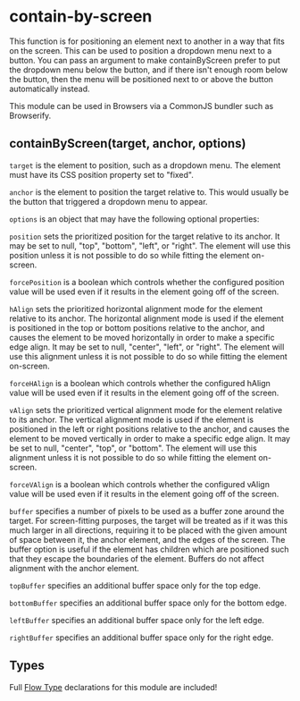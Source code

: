 # contain-by-screen

This function is for positioning an element next to another in a way that fits
on the screen. This can be used to position a dropdown menu next to a button.
You can pass an argument to make containByScreen prefer to put the dropdown
menu below the button, and if there isn't enough room below the button, then
the menu will be positioned next to or above the button automatically instead.

This module can be used in Browsers via a CommonJS bundler such as Browserify.

## containByScreen(target, anchor, options)

`target` is the element to position, such as a dropdown menu. The element
must have its CSS position property set to "fixed".

`anchor` is the element to position the target relative to. This would usually
be the button that triggered a dropdown menu to appear.

`options` is an object that may have the following optional properties:

`position` sets the prioritized position for the target relative to its anchor.
It may be set to null, "top", "bottom", "left", or "right". The element will
use this position unless it is not possible to do so while fitting the element
on-screen.

`forcePosition` is a boolean which controls whether the configured position
value will be used even if it results in the element going off of the screen.

`hAlign` sets the prioritized horizontal alignment mode for the element
relative to its anchor. The horizontal alignment mode is used if the element is
positioned in the top or bottom positions relative to the anchor, and causes
the element to be moved horizontally in order to make a specific edge align. It
may be set to null, "center", "left", or "right". The element will use this
alignment unless it is not possible to do so while fitting the element
on-screen.

`forceHAlign` is a boolean which controls whether the configured hAlign value
will be used even if it results in the element going off of the screen.

`vAlign` sets the prioritized vertical alignment mode for the element relative
to its anchor. The vertical alignment mode is used if the element is positioned
in the left or right positions relative to the anchor, and causes the element
to be moved vertically in order to make a specific edge align. It may be set to
null, "center", "top", or "bottom". The element will use this alignment unless
it is not possible to do so while fitting the element on-screen.

`forceVAlign` is a boolean which controls whether the configured vAlign value
will be used even if it results in the element going off of the screen.

`buffer` specifies a number of pixels to be used as a buffer zone around the
target. For screen-fitting purposes, the target will be treated as if it was
this much larger in all directions, requiring it to be placed with the given
amount of space between it, the anchor element, and the edges of the screen.
The buffer option is useful if the element has children which are positioned
such that they escape the boundaries of the element. Buffers do not affect
alignment with the anchor element.

`topBuffer` specifies an additional buffer space only for the top edge.

`bottomBuffer` specifies an additional buffer space only for the bottom edge.

`leftBuffer` specifies an additional buffer space only for the left edge.

`rightBuffer` specifies an additional buffer space only for the right edge.

## Types

Full [Flow Type](http://flowtype.org/) declarations for this module are
included!
